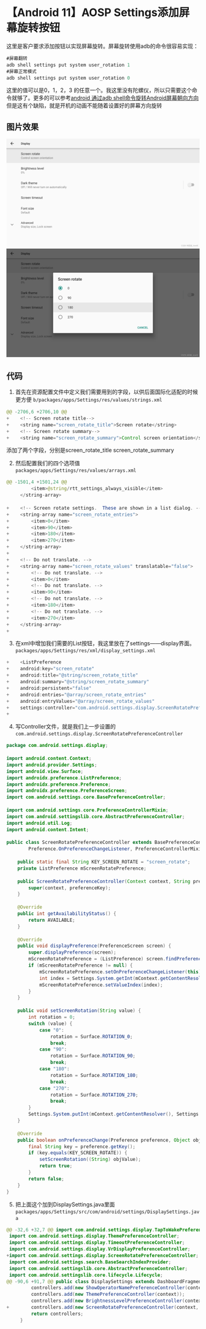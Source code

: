 # 【Android 11】AOSP Settings添加屏幕旋转按钮
这里是客户要求添加按钮以实现屏幕旋转。屏幕旋转使用adb的命令很容易实现：

```java
#屏幕翻转
adb shell settings put system user_rotation 1
#屏幕正常模式
adb shell settings put system user_rotation 0
```
这里的值可以是0，1，2，3 的任意一个。我这里没有陀螺仪，所以只需要这个命令就够了。更多的可以参考[android 通过adb shell命令旋转Android屏幕朝向方向](https://blog.csdn.net/sinat_31057219/article/details/127548765?ops_request_misc=%257B%2522request%255Fid%2522%253A%2522171825000916800225576792%2522%252C%2522scm%2522%253A%252220140713.130102334..%2522%257D&request_id=171825000916800225576792&biz_id=0&utm_medium=distribute.pc_search_result.none-task-blog-2~all~baidu_landing_v2~default-2-127548765-null-null.142%5Ev100%5Epc_search_result_base2&utm_term=Android%E5%B1%8F%E5%B9%95%E6%97%8B%E8%BD%AC%E5%91%BD%E4%BB%A4&spm=1018.2226.3001.4187)
但是这有个缺陷，就是开机的动画不能随着设置好的屏幕方向旋转
## 图片效果
![在这里插入图片描述](Settings添加屏幕旋转按钮.assets/2ac46d508865310807aa785d96c01ebc.png)
![在这里插入图片描述](Settings添加屏幕旋转按钮.assets/fe173ec16c3494f77431d07c3dc99b63.png)


## 代码
1. 首先在资源配置文件中定义我们需要用到的字段，以供后面国际化适配的时候更方便
   `b/packages/apps/Settings/res/values/strings.xml`
```java
@@ -2706,6 +2706,10 @@
+    <!-- Screen rotate title-->
+    <string name="screen_rotate_title">Screen rotate</string>
+    <!-- Screen rotate summary-->
+    <string name="screen_rotate_summary">Control screen orientation</string>
```
添加了两个字段，分别是screen_rotate_title screen_rotate_summary

2. 然后配置我们的四个选项值
   `packages/apps/Settings/res/values/arrays.xml`

```java
@@ -1501,4 +1501,24 @@
         <item>@string/rtt_settings_always_visible</item>
     </string-array>

+    <!-- Screen rotate settings.  These are shown in a list dialog. -->
+    <string-array name="screen_rotate_entries">
+        <item>0</item>
+        <item>90</item>
+        <item>180</item>
+        <item>270</item>
+    </string-array>
+
+    <!-- Do not translate. -->
+    <string-array name="screen_rotate_values" translatable="false">
+        <!-- Do not translate. -->
+        <item>0</item>
+        <!-- Do not translate. -->
+        <item>90</item>
+        <!-- Do not translate. -->
+        <item>180</item>
+        <!-- Do not translate. -->
+        <item>270</item>
+    </string-array>
+
```
3. 在xml中增加我们需要的List按钮，我这里放在了settings——display界面。
   `packages/apps/Settings/res/xml/display_settings.xml`

```java
+    <ListPreference
+    android:key="screen_rotate"
+    android:title="@string/screen_rotate_title"
+    android:summary="@string/screen_rotate_summary"
+    android:persistent="false"
+    android:entries="@array/screen_rotate_entries"
+    android:entryValues="@array/screen_rotate_values"
+    settings:controller="com.android.settings.display.ScreenRotatePreferenceController"/>
+

```
4. 写Controller文件，就是我们上一步设置的`com.android.settings.display.ScreenRotatePreferenceController`

```java
package com.android.settings.display;

import android.content.Context;
import android.provider.Settings;
import android.view.Surface;
import androidx.preference.ListPreference;
import androidx.preference.Preference;
import androidx.preference.PreferenceScreen;
import com.android.settings.core.BasePreferenceController;

import com.android.settings.core.PreferenceControllerMixin;
import com.android.settingslib.core.AbstractPreferenceController;
import android.util.Log;
import android.content.Intent;

public class ScreenRotatePreferenceController extends BasePreferenceController implements
        Preference.OnPreferenceChangeListener, PreferenceControllerMixin {

    public static final String KEY_SCREEN_ROTATE = "screen_rotate";
    private ListPreference mScreenRotatePreference;

    public ScreenRotatePreferenceController(Context context, String preferenceKey) {
        super(context, preferenceKey);
    }

    @Override
    public int getAvailabilityStatus() {
        return AVAILABLE;
    }

    @Override
    public void displayPreference(PreferenceScreen screen) {
        super.displayPreference(screen);
        mScreenRotatePreference = (ListPreference) screen.findPreference(KEY_SCREEN_ROTATE);
        if (mScreenRotatePreference != null) {
            mScreenRotatePreference.setOnPreferenceChangeListener(this);
            int index = Settings.System.getInt(mContext.getContentResolver(), Settings.System.USER_ROTATION, 0);
            mScreenRotatePreference.setValueIndex(index);
        }
    }

    public void setScreenRotation(String value) {
        int rotation = 0;
        switch (value) {
            case "0":
                rotation = Surface.ROTATION_0;
                break;
            case "90":
                rotation = Surface.ROTATION_90;
                break;
            case "180":
                rotation = Surface.ROTATION_180;
                break;
            case "270":
                rotation = Surface.ROTATION_270;
                break;
        }
        Settings.System.putInt(mContext.getContentResolver(), Settings.System.USER_ROTATION, rotation);
    }

    @Override
    public boolean onPreferenceChange(Preference preference, Object objValue) {
        final String key = preference.getKey();
        if (key.equals(KEY_SCREEN_ROTATE)) {
            setScreenRotation((String) objValue);
            return true;
        }
        return false;
    }
}

```
5. 把上面这个加到DisplaySettings.java里面
   `packages/apps/Settings/src/com/android/settings/DisplaySettings.java`

```java
@@ -32,6 +32,7 @@ import com.android.settings.display.TapToWakePreferenceController;
 import com.android.settings.display.ThemePreferenceController;
 import com.android.settings.display.TimeoutPreferenceController;
 import com.android.settings.display.VrDisplayPreferenceController;
+import com.android.settings.display.ScreenRotatePreferenceController;
 import com.android.settings.search.BaseSearchIndexProvider;
 import com.android.settingslib.core.AbstractPreferenceController;
 import com.android.settingslib.core.lifecycle.Lifecycle;
@@ -90,6 +91,7 @@ public class DisplaySettings extends DashboardFragment {
         controllers.add(new ShowOperatorNamePreferenceController(context));
         controllers.add(new ThemePreferenceController(context));
         controllers.add(new BrightnessLevelPreferenceController(context, lifecycle));
+        controllers.add(new ScreenRotatePreferenceController(context, ScreenRotatePreferenceController.KEY_SCREEN_ROTATE));
         return controllers;
     }

```
